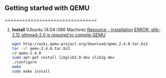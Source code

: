 ## Getting started with QEMU
================================

1. **Install** (Ubuntu 14.04 i386 Machine)
   [Resource - Installation](https://en.wikibooks.org/wiki/QEMU/Linux)
   [ERROR: glib-2.12 gthread-2.0 is required to compile QEMU](https://superuser.com/questions/812809/unable-to-configure-qemu-on-ubuntu-14-04)
   
   ```bash
   wget http://wiki.qemu-project.org/download/qemu-2.4.0.tar.bz2
   tar -xf qemu-2.4.0.tar.bz2
   cd qemu-2.4.0
   sudo apt-get install libglib2.0-dev zlib1g-dev
   ./configure
   make
   sudo make install
   ```